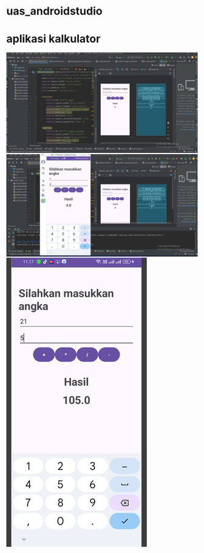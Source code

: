 # uas_androidstudio
# aplikasi kalkulator
![alt text](https://github.com/210220015/uas_androidstudio/blob/main/Screenshot%202024-07-08%20111430.png?raw=text)
![alt text](https://github.com/210220015/uas_androidstudio/blob/main/Screenshot%202024-07-08%20111653.png?raw=text)
![alt text](https://github.com/210220015/uas_androidstudio/blob/main/Screenshot%202024-07-08%20111726.png?raw=text)
